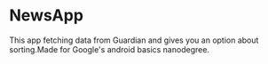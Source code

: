 # NewsApp

This app fetching data from Guardian and gives you an option about sorting.Made for Google's android basics nanodegree.
